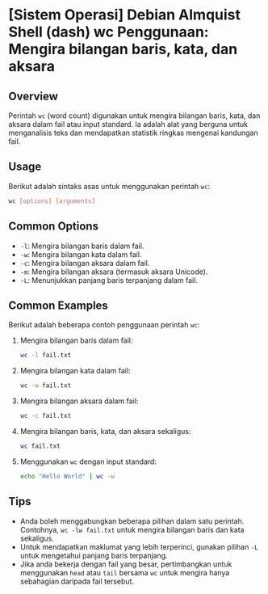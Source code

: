 # [Sistem Operasi] Debian Almquist Shell (dash) wc Penggunaan: Mengira bilangan baris, kata, dan aksara

## Overview
Perintah `wc` (word count) digunakan untuk mengira bilangan baris, kata, dan aksara dalam fail atau input standard. Ia adalah alat yang berguna untuk menganalisis teks dan mendapatkan statistik ringkas mengenai kandungan fail.

## Usage
Berikut adalah sintaks asas untuk menggunakan perintah `wc`:

```sh
wc [options] [arguments]
```

## Common Options
- `-l`: Mengira bilangan baris dalam fail.
- `-w`: Mengira bilangan kata dalam fail.
- `-c`: Mengira bilangan aksara dalam fail.
- `-m`: Mengira bilangan aksara (termasuk aksara Unicode).
- `-L`: Menunjukkan panjang baris terpanjang dalam fail.

## Common Examples
Berikut adalah beberapa contoh penggunaan perintah `wc`:

1. Mengira bilangan baris dalam fail:
    ```sh
    wc -l fail.txt
    ```

2. Mengira bilangan kata dalam fail:
    ```sh
    wc -w fail.txt
    ```

3. Mengira bilangan aksara dalam fail:
    ```sh
    wc -c fail.txt
    ```

4. Mengira bilangan baris, kata, dan aksara sekaligus:
    ```sh
    wc fail.txt
    ```

5. Menggunakan `wc` dengan input standard:
    ```sh
    echo "Hello World" | wc -w
    ```

## Tips
- Anda boleh menggabungkan beberapa pilihan dalam satu perintah. Contohnya, `wc -lw fail.txt` untuk mengira bilangan baris dan kata sekaligus.
- Untuk mendapatkan maklumat yang lebih terperinci, gunakan pilihan `-L` untuk mengetahui panjang baris terpanjang.
- Jika anda bekerja dengan fail yang besar, pertimbangkan untuk menggunakan `head` atau `tail` bersama `wc` untuk mengira hanya sebahagian daripada fail tersebut.
